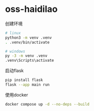 # oss-haidilao

创建环境
```sh
# linux
python3 -m venv .venv
. .venv/bin/activate

# windows
py -3 -m venv .venv
.venv\Scripts\activate

```
启动flask
```sh
pip install flask
flask --app main run
```


使用docker
```sh
docker compose up -d --no-deps --build
```